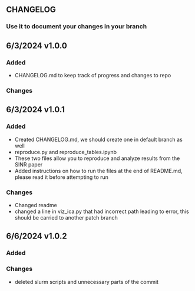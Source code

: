 ## CHANGELOG
### Use it to document your changes in your branch

## 6/3/2024 v1.0.0
### Added
- CHANGELOG.md to keep track of progress and changes to repo
### Changes
## 6/3/2024 v1.0.1
### Added
- Created CHANGELOG.md, we should create one in default branch as well
- reproduce.py and reproduce_tables.ipynb
- These two files allow you to reproduce and analyze results from the SINR paper
- Added instructions on how to run the files at the end of README.md, please read it before attempting to run
### Changes
- Changed readme
- changed a line in viz_ica.py that had incorrect path leading to error, this should be carried to another patch branch
## 6/6/2024 v1.0.2
### Added
### Changes
- deleted slurm scripts and unnecessary parts of the commit